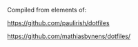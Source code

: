 Compiled from elements of:

https://github.com/paulirish/dotfiles 

https://github.com/mathiasbynens/dotfiles/